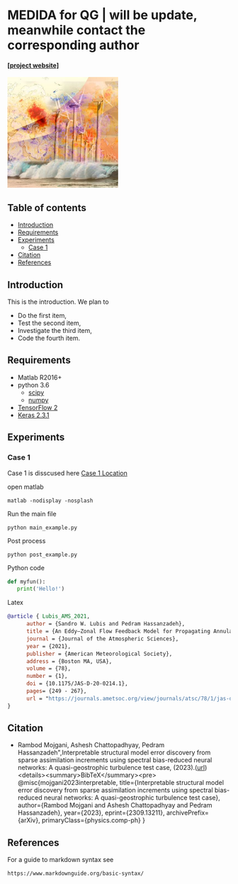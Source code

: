 # MEDIDA for QG | will be update, meanwhile contact the corresponding author

#### [[project website]](http://pedram.rice.edu/team/)
<img src="docs/repo_template.png" width="250">

## Table of contents
* [Introduction](#Introduction)
* [Requirements](#Requirements)
* [Experiments](#Experiments)
    * [Case 1](#Case-1)
* [Citation](#Citation)
* [References](#References)

## Introduction
<!-- An abstract length introduction 
	to the project -->
This is the introduction. We plan to
<ul>
<li>Do the first item,</li>
<li>Test the second item,</li>
<li>Investigate the third item,</li>
<li>Code the fourth item.</li>
</ul>

## Requirements
<!-- These are examples,
	add or remove as appropriate -->

- Matlab R2016+
- python 3.6
	- [scipy](https://pypi.org/project/scipy/)
	- [numpy](https://pypi.org/project/numpy/)
- [TensorFlow 2](https://www.tensorflow.org/install)
- [Keras 2.3.1](https://pypi.org/project/Keras/)

## Experiments
### Case 1
Case 1 is disscused here [Case 1 Location](./experiments/case1) 

open matlab
```
matlab -nodisplay -nosplash
```

Run the main file
```
python main_example.py
```

Post process
```
python post_example.py
```

Python code

```python
def myfun():
   print('Hello!')
```

Latex 

```bibtex
@article { Lubis_AMS_2021,
      author = {Sandro W. Lubis and Pedram Hassanzadeh},
      title = {An Eddy–Zonal Flow Feedback Model for Propagating Annular Modes},
      journal = {Journal of the Atmospheric Sciences},
      year = {2021},
      publisher = {American Meteorological Society},
      address = {Boston MA, USA},
      volume = {78},
      number = {1},
      doi = {10.1175/JAS-D-20-0214.1},
      pages= {249 - 267},
      url = "https://journals.ametsoc.org/view/journals/atsc/78/1/jas-d-20-0214.1.xml"
}
```

## Citation
- Rambod Mojgani, Ashesh Chattopadhyay, Pedram Hassanzadeh",Interpretable structural model error discovery from sparse assimilation increments using spectral bias-reduced neural networks: A quasi-geostrophic turbulence test case, (2023).([url]([https://arxiv.org/abs/2309.13211](https://arxiv.org/abs/2309.13211)))<details><summary>BibTeX</summary><pre>
@misc{mojgani2023interpretable,
      title={Interpretable structural model error discovery from sparse assimilation increments using spectral bias-reduced neural networks: A quasi-geostrophic turbulence test case}, 
      author={Rambod Mojgani and Ashesh Chattopadhyay and Pedram Hassanzadeh},
      year={2023},
      eprint={2309.13211},
      archivePrefix={arXiv},
      primaryClass={physics.comp-ph}
}</pre></details>

## References
For a guide to markdown syntax see  

```
https://www.markdownguide.org/basic-syntax/
```


